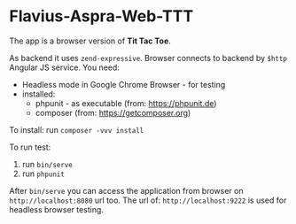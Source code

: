 # Flavius-Aspra-Web-TTT


The app is a browser version of **Tit Tac Toe**.

As backend it uses `zend-expressive`. 
Browser connects to backend by `$http` Angular JS service.
You need:
* Headless mode in Google Chrome Browser - for testing
* installed:
    * phpunit - as executable (from: https://phpunit.de)
    * composer (from: https://getcomposer.org)

To install: run `composer -vvv install`

To run test:
1. run `bin/serve`
2. run `phpunit`

After `bin/serve` you can access the application from browser on `http://localhost:8080` url too.
The url of: `http://localhost:9222` is used for headless browser testing.